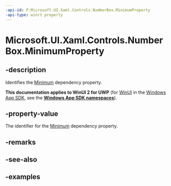 ```yaml
---
-api-id: P:Microsoft.UI.Xaml.Controls.NumberBox.MinimumProperty
-api-type: winrt property
---
```


# Microsoft.UI.Xaml.Controls.NumberBox.MinimumProperty

<!--
public static Windows.UI.Xaml.DependencyProperty MinimumProperty { get; }
-->

## -description

Identifies the [Minimum](numberbox_minimum.md) dependency property.

**This documentation applies to WinUI 2 for UWP** (for [WinUI](/windows/apps/winui/winui3/) in the [Windows App SDK](/windows/apps/windows-app-sdk/), see the **[Windows App SDK namespaces](/windows/windows-app-sdk/api/winrt/)**).

## -property-value

The identifier for the [Minimum](numberbox_minimum.md) dependency property.

## -remarks

## -see-also

## -examples

